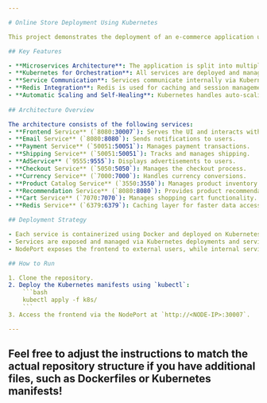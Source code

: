 ```yaml
---

# Online Store Deployment Using Kubernetes

This project demonstrates the deployment of an e-commerce application using Kubernetes, leveraging a microservices architecture for scalability, resilience, and maintainability.

## Key Features

- **Microservices Architecture**: The application is split into multiple independent services such as `PaymentService`, `CartService`, `ShippingService`, `CheckoutService`, and more, each running in its own container.
- **Kubernetes for Orchestration**: All services are deployed and managed through Kubernetes, ensuring high availability, fault tolerance, and auto-scaling.
- **Service Communication**: Services communicate internally via Kubernetes service discovery. The frontend is exposed to external users using a `NodePort`.
- **Redis Integration**: Redis is used for caching and session management to speed up data retrieval and improve overall performance.
- **Automatic Scaling and Self-Healing**: Kubernetes handles auto-scaling of the services based on demand and ensures system resilience through its self-healing capabilities.
  
## Architecture Overview

The architecture consists of the following services:
- **Frontend Service** (`8080:30007`): Serves the UI and interacts with backend services.
- **Email Service** (`8080:8080`): Sends notifications to users.
- **Payment Service** (`50051:50051`): Manages payment transactions.
- **Shipping Service** (`50051:50051`): Tracks and manages shipping.
- **AdService** (`9555:9555`): Displays advertisements to users.
- **Checkout Service** (`5050:5050`): Manages the checkout process.
- **Currency Service** (`7000:7000`): Handles currency conversions.
- **Product Catalog Service** (`3550:3550`): Manages product inventory.
- **Recommendation Service** (`8080:8080`): Provides product recommendations.
- **Cart Service** (`7070:7070`): Manages shopping cart functionality.
- **Redis Service** (`6379:6379`): Caching layer for faster data access.

## Deployment Strategy

- Each service is containerized using Docker and deployed on Kubernetes clusters.
- Services are exposed and managed via Kubernetes deployments and services.
- NodePort exposes the frontend to external users, while internal services communicate securely within the cluster.

## How to Run

1. Clone the repository.
2. Deploy the Kubernetes manifests using `kubectl`:
    ```bash
    kubectl apply -f k8s/
    ```
3. Access the frontend via the NodePort at `http://<NODE-IP>:30007`.

---
```


Feel free to adjust the instructions to match the actual repository structure if you have additional files, such as Dockerfiles or Kubernetes manifests!
---

